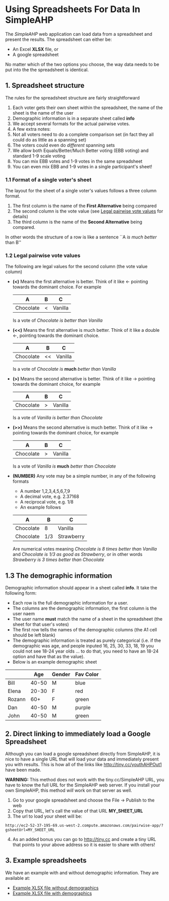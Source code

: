 # Using Spreadsheets For Data In SimpleAHP
The *SimpleAHP* web application can load data from a spreadsheet and present the results.  The spreadsheet can either be:
* An Excel **XLSX** file, or
* A google spreadsheet

No matter which of the two options you choose, the way data needs to be put into the the spreadsheet is identical.

## 1. Spreadsheet structure
The rules for the spreadsheet structure are fairly straightforward

1. Each voter gets their own sheet within the spreadsheet, the name of the sheet is the name of the user
2. Demographic information is in a separate sheet called **info**
3. We accept several formats for the actual pairwise votes.
4. A few extra notes:
  1. Not all voters need to do a complete comparison set (in fact they all could do as little as a spanning set)
  2. The voters could even do *different* spanning sets
  3. We allow both Equals/Better/Much Better voting (EBB voting) and standard 1-9 scale voting
  4. You can mix EBB votes and 1-9 votes in the same spreadsheet
  5. You can even mix EBB and 1-9 votes in a single participant's sheet!

### 1.1 Format of a single voter's sheet
The layout for the sheet of a single voter's values follows a three column format.

1. The first column is the name of the **First Alternative** being compared
2. The second column is the vote value (see [Legal pairwise vote values](#legal-pairwise-vote-values) for details)
3. The third column is the name of the **Second Alternative** being compared.

In other words the structure of a row is like a sentence ``A *is much better* than B''

### 1.2 Legal pairwise vote values
The following are legal values for the second column (the vote value column)

* **(<)** Means the first alternative is better.  Think of it like &#x2190; pointing towards the dominant choice.  For example

  | A        | B |   C     |
  |----------|---|---------|
  |Chocolate | < | Vanilla |  
  Is a vote of *Chocolate is better than Vanilla*
  
* **(<<)** Means the first alternative is much better.  Think of it like a double &#x2190;, pointing towards the dominant choice.

  | A        | B |   C     |
  |----------|---|---------|
  |Chocolate | << | Vanilla |  
  Is a vote of *Chocolate is* **much** *better than Vanilla*
  

* **(>)** Means the second alternative is better.  Think of it like &#x2192; pointing towards the dominant choice, for example

  | A        | B |   C     |
  |----------|---|---------|
  |Chocolate | > | Vanilla |  
  Is a vote of *Vanilla is better than Chocolate*

* **(>>)** Means the second alternative is much better.  Think of it like &#x2192; pointing towards the dominant choice, for example

  | A        | B |   C     |
  |----------|---|---------|
  |Chocolate | > | Vanilla |  
  Is a vote of *Vanilla is* **much** *better than Chocolate*

* **(NUMBER)** Any vote may be a simple number, in any of the following formats
  * A number 1,2,3,4,5,6,7,9
  * A decimal vote, e.g. 2.37168
  * A reciprocal vote, e.g. 1/8
  * An example follows

  | A   | B  |  C  |
  |-----|----|-----|
  |Chocolate| 8 |  Vanilla|
  |Chocolate | 1/3 | Strawberry|
  
  Are numerical votes meaning *Chocolate is 8 times better than Vanilla* and *Chocolate is 1/3 as good as Strawberry*, or in other words *Strawberry is 3 times better than Chocolate*
  
## 1.3 The demographic information
Demographic information should appear in a sheet called **info**.  It take the following form:
  * Each row is the full demographic information for a user.
  * The columns are the demographic information, the first column is the user naem
  * The user name **must** match the name of a sheet in the spreadsheet (the sheet for that user's votes)
  * The first row tells the names of the demographic columns (the A1 cell should be left blank)
  * The demographic information is treated as purely categorical (i.e. if the demographic was age, and people inputed 16, 25, 30, 33, 18, 19 you could not see 18-24 year olds ... to do that, you need to have an 18-24 option and have that as the value).
  * Below is an example demographic sheet

  |     |Age	|Gender	|Fav Color|
  |-----|----|-------|---------|
  |Bill |40-50 |M |blue|
  |Elena |20-30 |F |red|
  |Rozann |60+ |F |green|
  |Dan |40-50 | M |purple|
  |John |40-50| M |green|

## 2. Direct linking to immediately load a Google Spreadsheet

Although you can load a google spreadsheet directly from SimpleAHP, it is nice to have a single URL that will load your data and immediately present you with results.  This is how all of the links like http://tiny.cc/youthAHPOut1 have been made.

**WARNING:** This method does not work with the tiny.cc/SimpleAHP URL, you have to know the full URL for the SimpleAHP web server.  If you install your own SimpleAHP, this method *will* work on that server as well.

1. Go to your google spreadsheet and choose the File &#x2192; Publish to the web
2. Copy that URL, let's call the value of that URL **MY_SHEET_URL**
3. The url to load your sheet will be:  

  ```
  http://ec2-52-37-195-69.us-west-2.compute.amazonaws.com/pairwise-app/?gsheetUrl=MY_SHEET_URL
  ```
4. As an added bonus you can go to http://tiny.cc and create a tiny URL that points to your above address so it is easier to share with others!

## 3. Example spreadsheets
We have an example with and without demographic information.  They are available at:

* [Example XLSX file without demographics](../../QuestionnaireSimplified/ExampleExcel.xlsx)
* [Example XLSX file with demographics](../../QuestionnaireSimplified/ExampleWithDemographics.xlsx)

